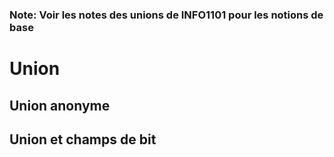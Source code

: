 ### Note: Voir les notes des unions de INFO1101 pour les notions de base

# Union

## Union anonyme

## Union et champs de bit